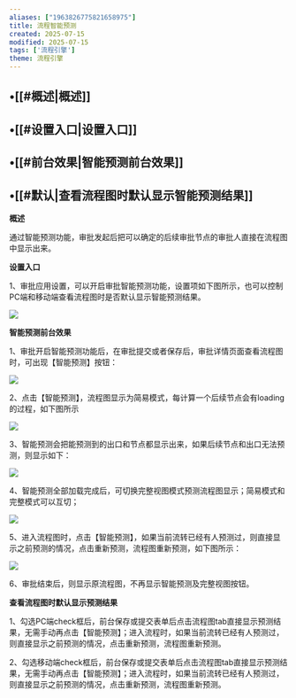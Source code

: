 ```yaml
---
aliases: ["1963826775821658975"]
title: 流程智能预测
created: 2025-07-15
modified: 2025-07-15
tags: ['流程引擎']
theme: 流程引擎
---
```


## •[[#概述|概述]]

## •[[#设置入口|设置入口]]

## •[[#前台效果|智能预测前台效果]]

## •[[#默认|查看流程图时默认显示智能预测结果]]

**概述**

通过智能预测功能，审批发起后把可以确定的后续审批节点的审批人直接在流程图中显示出来。

**设置入口**

1、审批应用设置，可以开启审批智能预测功能，设置项如下图所示，也可以控制PC端和移动端查看流程图时是否默认显示智能预测结果。

![](ac68b072b1f0ce4151df7d7db61fa669.jpg)

**智能预测前台效果**

1、审批开启智能预测功能后，在审批提交或者保存后，审批详情页面查看流程图时，可出现【智能预测】按钮：

![](10cbe8e1c03292c405720349a2df87a7.jpg)

2、点击【智能预测】，流程图显示为简易模式，每计算一个后续节点会有loading的过程，如下图所示

![](dab1dc9dafaaaa0ff2fbc5eb080f508d.jpg)

3、智能预测会把能预测到的出口和节点都显示出来，如果后续节点和出口无法预测，则显示如下：

![](9e150153e80c1241d415e4b07c06dd3f.jpg)

4、智能预测全部加载完成后，可切换完整视图模式预测流程图显示；简易模式和完整模式可以互切；

![](fc65875a490e1c8d4a950a42c29b817d.jpg)

5、进入流程图时，点击【智能预测】，如果当前流转已经有人预测过，则直接显示之前预测的情况，点击重新预测，流程图重新预测，如下图所示：

![](3e8c873e49444dd027a1aacfdbf209f7.jpg)

6、审批结束后，则显示原流程图，不再显示智能预测及完整视图按钮。

**查看流程图时默认显示预测结果**

1、勾选PC端check框后，前台保存或提交表单后点击流程图tab直接显示预测结果，无需手动再点击【智能预测】；进入流程时，如果当前流转已经有人预测过，则直接显示之前预测的情况，点击重新预测，流程图重新预测。

2、勾选移动端check框后，前台保存或提交表单后点击流程图tab直接显示预测结果，无需手动再点击【智能预测】；进入流程时，如果当前流转已经有人预测过，则直接显示之前预测的情况，点击重新预测，流程图重新预测。